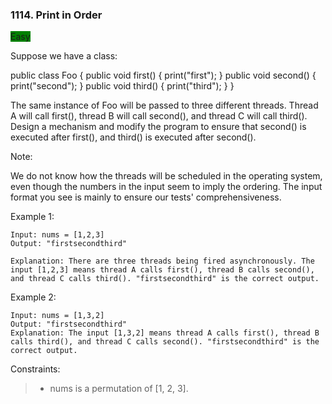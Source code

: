 ### 1114. Print in Order

<span style="background-color:green">Easy</span>

Suppose we have a class:

public class Foo {
  public void first() { print("first"); }
  public void second() { print("second"); }
  public void third() { print("third"); }
}

The same instance of Foo will be passed to three different threads. Thread A will call first(), thread B will call second(), and thread C will call third(). Design a mechanism and modify the program to ensure that second() is executed after first(), and third() is executed after second().

Note:

We do not know how the threads will be scheduled in the operating system, even though the numbers in the input seem to imply the ordering. The input format you see is mainly to ensure our tests' comprehensiveness.

 

Example 1:

	Input: nums = [1,2,3]
	Output: "firstsecondthird"
	
	Explanation: There are three threads being fired asynchronously. The input [1,2,3] means thread A calls first(), thread B calls second(), and thread C calls third(). "firstsecondthird" is the correct output.

Example 2:

	Input: nums = [1,3,2]
	Output: "firstsecondthird"
	Explanation: The input [1,3,2] means thread A calls first(), thread B calls third(), and thread C calls second(). "firstsecondthird" is the correct output.
 

Constraints:

> - nums is a permutation of [1, 2, 3].


